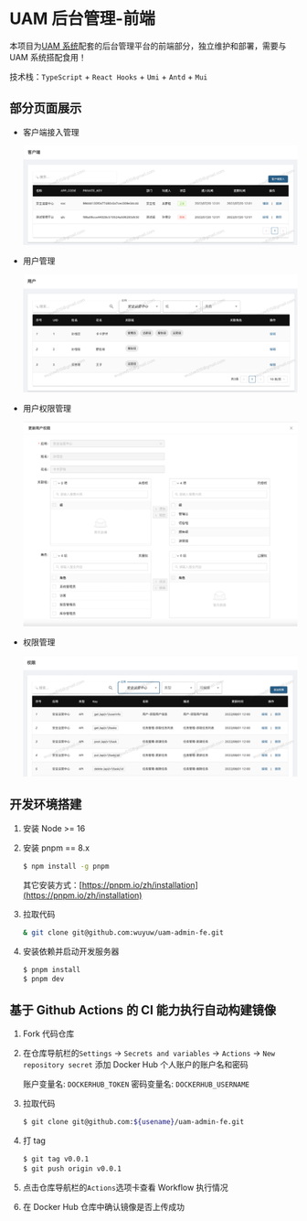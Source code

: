 # UAM 后台管理-前端

本项目为[UAM 系统](https://github.com/wuyuw/uam)配套的后台管理平台的前端部分，独立维护和部署，需要与 UAM 系统搭配食用！

技术栈：`TypeScript` + `React Hooks` + `Umi` + `Antd` + `Mui`

## 部分页面展示

- 客户端接入管理

  <img title="" src="https://github.com/wuyuw/uam-admin-fe/blob/master/images/client-manage.png?raw=true" alt="客户端管理" data-align="inline">

- 用户管理

  <img title="" src="https://github.com/wuyuw/uam-admin-fe/blob/master/images/user-manage.png?raw=true" alt="用户管理" data-align="inline">

- 用户权限管理

  <img title="" src="https://github.com/wuyuw/uam-admin-fe/blob/master/images/edit-user-permission.png?raw=true" alt="用户权限管理" data-align="inline">

- 权限管理

  <img title="" src="https://github.com/wuyuw/uam-admin-fe/blob/master/images/permission-manage.png?raw=true" alt="权限管理" data-align="inline">

## 开发环境搭建

1. 安装 Node >= 16

2. 安装 pnpm == 8.x

   ```bash
   $ npm install -g pnpm
   ```

   其它安装方式：[https://pnpm.io/zh/installation](https://pnpm.io/zh/installation)

3. 拉取代码

   ```bash
   & git clone git@github.com:wuyuw/uam-admin-fe.git
   ```

4. 安装依赖并启动开发服务器

   ```bash
   $ pnpm install
   $ pnpm dev
   ```

## 基于 Github Actions 的 CI 能力执行自动构建镜像

1. Fork 代码仓库

2. 在仓库导航栏的`Settings` -> `Secrets and variables` -> `Actions` -> `New repository secret` 添加 Docker Hub 个人账户的账户名和密码

   账户变量名: `DOCKERHUB_TOKEN` 密码变量名: `DOCKERHUB_USERNAME`

3. 拉取代码

   ```bash
   $ git clone git@github.com:${usename}/uam-admin-fe.git
   ```

4. 打 tag

   ```bash
   $ git tag v0.0.1
   $ git push origin v0.0.1
   ```

5. 点击仓库导航栏的`Actions`选项卡查看 Workflow 执行情况
6. 在 Docker Hub 仓库中确认镜像是否上传成功
